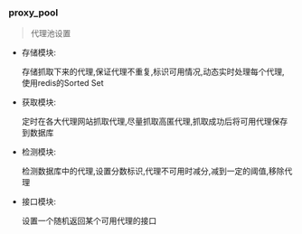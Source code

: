 ### proxy_pool
>代理池设置

* 存储模块:
    
    存储抓取下来的代理,保证代理不重复,标识可用情况,动态实时处理每个代理,
使用redis的Sorted Set
* 获取模块:

    定时在各大代理网站抓取代理,尽量抓取高匿代理,抓取成功后将可用代理保存到数据库
* 检测模块:
    
    检测数据库中的代理,设置分数标识,代理不可用时减分,减到一定的阈值,移除代理
* 接口模块:

    设置一个随机返回某个可用代理的接口